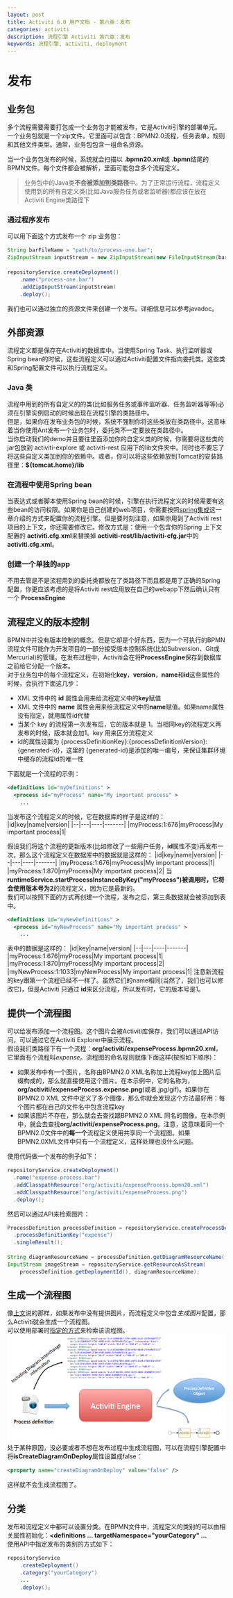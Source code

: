 ```yaml
---
layout: post
title: Activiti 6.0 用户文档 - 第六章：发布
categories: activiti
description: 流程引擎 Activiti 第六章：发布
keywords: 流程引擎, activiti, deployment
---
```

# 发布
## 业务包
多个流程需要需要打包成一个业务包才能被发布，它是Activiti引擎的部署单元。一个业务包就是一个zip文件。它里面可以包含：BPMN2.0流程，任务表单，规则和其他文件类型。通常，业务包包含一组命名资源。

当一个业务包发布的时候，系统就会扫描以 **.bpmn20.xml**或 **.bpmn**结尾的BPMN文件。每个文件都会被解析，里面可能包含多个流程定义。
> 业务包中的Java类**不会被添加到类路径**中。为了正常运行流程，流程定义使用到的所有自定义类(比如Java服务任务或者监听器)都应该在放在Activiti Engine类路径下  

### 通过程序发布
可以用下面这个方式发布一个 zip 业务包：
```java
String barFileName = "path/to/process-one.bar";
ZipInputStream inputStream = new ZipInputStream(new FileInputStream(barFileName));

repositoryService.createDeployment()
    .name("process-one.bar")
    .addZipInputStream(inputStream)
    .deploy();
```
我们也可以通过独立的资源文件来创建一个发布。详细信息可以参考javadoc。
## 外部资源
流程定义都是保存在Activiti的数据库中。当使用Spring Task、执行监听器或Spring bean的时侯，这些流程定义可以通过Activiti配置文件指向委托类。这些类和Spring配置文件可以执行流程定义。
### Java 类
流程中用到的所有自定义的的类(比如服务任务或事件监听器、任务监听器等等)必须在引擎实例启动的时候出现在流程引擎的类路径中。  
但是，如果你在发布业务包的时候，系统不强制你将这些类放在类路径中。这意味着当你使用Ant发布一个业务包时，委托类不一定要放在类路径中。  
当你启动我们的demo并且要往里面添加你的自定义类的时候，你需要将这些类的jar包放到 activiti-explore 或 activiti-rest 应用下的lib文件夹中。同时也不要忘了将这些自定义类加到你的依赖中。或者，你可以将这些依赖放到Tomcat的安装路径里：**${tomcat.home}/lib**  
### 在流程中使用Spring bean
当表达式或者脚本使用Spring bean的时候，引擎在执行流程定义的时候需要有这些bean的访问权限。如果你是自己创建的web项目，你需要按照[spring集成](https://www.activiti.org/userguide/index.html#springintegration)这一章介绍的方式来配置你的流程引擎。但是要时刻注意，如果你用到了Activiti rest项目的上下文，你还需要修改它。修改方式是：使用一个包含你的Spring 上下文配置的 **activiti.cfg.xml**来替换掉 **activiti-rest/lib/activiti-cfg.jar**中的**activiti.cfg.xml**。  
### 创建一个单独的app
不用去管是不是流程用到的委托类都放在了类路径下而且都是用了正确的Spring配置，你更应该考虑的是将Activiti rest应用放在自己的webapp下然后确认只有一个 **ProcessEngine**
## 流程定义的版本控制
BPMN中并没有版本控制的概念。但是它却是个好东西，因为一个可执行的BPMN流程文件可能作为开发项目的一部分接受版本控制系统(比如Subversion、Git或Mercurial)的管理。在发布过程中，Activiti会在将**ProcessEngine**保存到数据库之前给它分配一个版本。  
对于业务包中的每个流程定义，在初始化**key**，**version**，**name**和**id**这些属性的时候，会执行下面这几步：
- XML 文件中的 **id** 属性会用来给流程定义中的**key**赋值
- XML 文件中的 **name** 属性会用来给流程定义中的**name**赋值。如果name属性没有指定，就用属性id代替
- 当某个 key 的流程第一次发布后，它的版本就是 1。当相同key的流程定义再发布的时候，版本就会加1。key 用来区分流程定义
- id的属性设置为 {processDefinitionKey}:{processDefinitionVersion}:{generated-id}，这里的 {generated-id}是添加的唯一编号，来保证集群环境中缓存的流程Id的唯一性

下面就是一个流程的示例：
```xml
<definitions id="myDefinitions" >
  <process id="myProcess" name="My important process" >
    ...
```
当发布这个流程定义的时候，它在数据库的样子是这样的：
|id|key|name|version|
|--|---|----|-------|
|myProcess:1:676|myProcess|My important process|1|

假设我们将这个流程的更新版本(比如修改了一些用户任务，**id**属性不变)再发布一次，那么这个流程定义在数据库中的数据就是这样的：
|id|key|name|version|
|--|---|----|-------|
|myProcess:1:676|myProcess|My important process|1|
|myProcess:1:870|myProcess|My important process|2|
当**runtimeService.startProcessInstanceByKey("myProcess")**被调用时，它将会使用版本号为**2**的流程定义，因为它是最新的。  
我们可以按照下面的方式再创建一个流程，发布之后，第三条数据就会被添加到表中。
```xml
<definitions id="myNewDefinitions" >
  <process id="myNewProcess" name="My important process" >
    ...
```
表中的数据是这样的：
|id|key|name|version|
|--|---|----|-------|
|myProcess:1:676|myProcess|My important process|1|
|myProcess:1:870|myProcess|My important process|2|
|myNewProcess:1:1033|myNewProcess|My important process|1|
注意新流程的key跟第一个流程已经不一样了。虽然它们的name相同(当然了，我们也可以修改它)，但是Activiti 只通过 **id**来区分流程，所以发布时，它的版本号是1。
## 提供一个流程图
可以给发布添加一个流程图。这个图片会被Activiti库保存，我们可以通过API访问，可以通过它在Activiti Explorer中展示流程。  
假设我们类路径下有一个流程：**org/activiti/expenseProcess.bpmn20.xml**，它里面有个流程叫*expense*。流程图的命名规则就像下面这样(按照如下顺序)：
- 如果发布中有一个图片，名称由BPMN2.0 XML名称加上流程key加上图片后缀构成的，那么就直接使用这个图片。在本示例中，它的名称为，**org/activiti/expenseProcess.expense.png**(或者.jpg/gif)。如果你在BPMN2.0 XML 文件中定义了多个图像，那么你就会发现这个方法最好用：每个图片都在自己的文件名中包含流程key
- 如果该图片不存在，那么就会去查找跟BPMN2.0 XML 同名的图像。在本示例中，就会去查找**org/activiti/expenseProcess.png**。注意，这意味着同一个BPMN2.0文件中的**每一个**流程定义使用共享同一个流程图。如果BPMN2.0XML文件中只有一个流程定义，这样处理也没什么问题。

使用代码做一个发布的例子如下：
```java
repositoryService.createDeployment()
  .name("expense-process.bar")
  .addClasspathResource("org/activiti/expenseProcess.bpmn20.xml")
  .addClasspathResource("org/activiti/expenseProcess.png")
  .deploy();
```
然后可以通过API来检索图片：
```java
ProcessDefinition processDefinition = repositoryService.createProcessDefinitionQuery()
  .processDefinitionKey("expense")
  .singleResult();

String diagramResourceName = processDefinition.getDiagramResourceName();
InputStream imageStream = repositoryService.getResourceAsStream(
    processDefinition.getDeploymentId(), diagramResourceName);
```
## 生成一个流程图
像[上文](https://www.activiti.org/userguide/index.html#providingProcessDiagram)说的那样，如果发布中没有提供图片，而流程定义中包含*生成图片*配置，那么Activiti就会生成一个流程图。  
可以使用部署时[指定的方式](https://www.activiti.org/userguide/index.html#providingProcessDiagram)来检索该流程图。  
![生成流程图](/images/activiti/deployment.image.generation.png)  
处于某种原因，没必要或者不想在发布过程中生成流程图，可以在流程引擎配置中将**isCreateDiagramOnDeploy**属性设置成false：
```xml
<property name="createDiagramOnDeploy" value="false" />
```
这样就不会生成流程图了。
## 分类
发布和流程定义中都可以设置分类。在BPMN文件中，流程定义的类别的可以由相关属性初始化：**<definitions …​ targetNamespace="yourCategory" …​**  
使用API中指定发布的类别的方式如下：
```java
repositoryService
    .createDeployment()
    .category("yourCategory")
    ...
    .deploy();
```